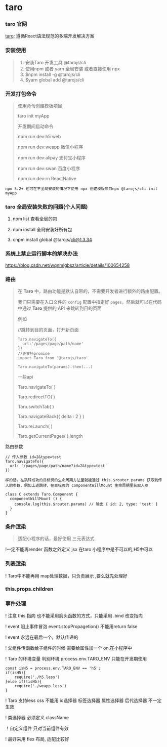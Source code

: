 # taro

### taro 官网

[taro](https://taro-docs.jd.com/taro/docs/README.html):  遵循React语法规范的多端开发解决方案

### 安装使用

> 1. 安装Taro 开发工具 @tarojs/cli
> 2. 使用npm 或者 yarn 全局安装 或者直接使用 npx
> 3.  $npm install -g @tarojs/cli
> 4.  $yarn global add @tarojs/cli

### 开发打包命令

>使用命令创建模板项目
>
>taro init myApp
>
>开发期间启动命令
>
>npm run dev:h5 web
>
>npm run dev:weapp 微信小程序
>
>npm run dev:alipay  支付宝小程序
>
>npm run dev:swan 百度小程序
>
>npm run dev:rn  ReactNative

```
npm 5.2+ 也可在不全局安装的情况下使用 npx 创建模板项目npx @tarojs/cli init myApp 
```



### taro 全局安装失败的问题(个人问题)

1. npm list 查看全局的包

2. npm install 全局安装好所有包

3.  cnpm install global @tarojs/cli@1.3.34

### 系统上禁止运行脚本的解决办法

https://blog.csdn.net/wqnmlgbsz/article/details/100654258





### 路由

> 在 **Taro** 中，路由功能是默认自带的，不需要开发者进行额外的路由配置。
>
> 我们只需要在入口文件的 `config` 配置中指定好 `pages`，然后就可以在代码中通过 **Taro** 提供的 API 来跳转到目的页面
>
> 例如
>
> //跳转到目的页面，打开新页面
>
> ```
> Taro.navigateTo({
> 	url:'/pages/page/path/name'
> })
> //还支持promise
> import Taro from '@tarojs/taro'
> 
> Taro.navigateTo(params).then(...)
> ```
>
> 一些api
>
> Taro.navigateTo( )
>
> Taro.redirectTO( )
>
> Taro.switchTab( )
>
> Taro.navigateBack({ delta : 2 } )
>
> Taro.reLaunch( )
>
> Taro.getCurrentPages( ).length

路由参数

```
// 传入参数 id=2&type=test
Taro.navigateTo({
  url: '/pages/page/path/name?id=2&type=test'
})

样的话，在跳转成功的目标页的生命周期方法里就能通过 this.$router.params 获取到传入的参数，例如上述跳转，在目标页的 componentWillMount 生命周期里获取入参

class C extends Taro.Component {
  componentWillMount () {
    console.log(this.$router.params) // 输出 { id: 2, type: 'test' }
  }
}
```



### 条件渲染

> 适配小程序的话，最好使用 三元表达式

!一定不能再render 函数之外定义 jsx 在taro 小程序中是不可以的,H5中可以

### 列表渲染

  ! Taro中不能再用 map处理数据，只负责展示 ,要么就先处理好

### this.props.children 

### 事件处理

! 注意 this 指向  也不能采用箭头函数的方式，只能采用 .bind 改变指向

! event  阻止事件冒泡  event.stopPropagetion() 不能用return false

! event 永远在最后一个，默认传递的

! 父组件传函数给子组件的时候  需要给属性加一个 on,在小程序中

! Taro 的环境变量   判别环境  process.env.TARO_ENV  只能在开发期使用

```
const isH5 = process.env.TARO_ENV == 'h5';
if(isH5){
	require('./h5.less')
}else if(!isH5){
	require('./weapp.less')
}
```

! Taro 支持less css  不能用 id选择器 标签选择器  属性选择器 后代选择器 不一定生效

!  类选择器  必须定义 className 

！自定义组件  只对当前组件有效

! 最好采用 flex 布局, 适配比较好


